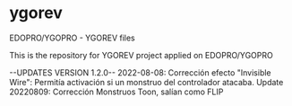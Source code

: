 # ygorev
EDOPRO/YGOPRO - YGOREV files

This is the repository for YGOREV project applied on EDOPRO/YGOPRO

--UPDATES VERSION 1.2.0--
2022-08-08: Corrección efecto "Invisible Wire": Permitía activación si un monstruo del controlador atacaba.
Update 20220809: Corrección Monstruos Toon, salían como FLIP

